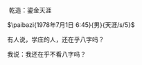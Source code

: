 


<!-- panels:start -->
<!-- div:title-panel -->

​	乾造：鎏金天涯

<!-- div:left-panel -->

$\paibazi{1978年7月1日 6:45}{男}{天涯/s/5}$



<!-- div:right-panel -->

有人说，学庄的人，还在乎八字吗？

我说：我还在乎不看八字吗？

<!-- panels:end -->

